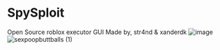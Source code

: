 # SpySploit
Open Source roblox executor GUI
Made by, str4nd & xanderdk
![image](https://github.com/sharxez/SpySploit/assets/77684405/f3a8a985-f912-435c-961e-b1244f3dfd51)
![sexpoopbuttballs (1)](https://github.com/sharxez/SpySploit/assets/77684405/150feba1-3b44-4a8d-a7a5-08817635236f)
